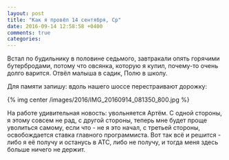 ```yaml
---
layout: post
title: "Как я провёл 14 сентября, Ср"
date: 2016-09-14 12:58:58 +0400
comments: true
categories: 
---
```

Встал по будильнику в половине седьмого, завтракали опять горячими бутербродами, потому что овсянка, которую я купил, почему-то очень долго варится. Отвёл малыша в садик, Полю в школу.

Для памяти запишу: вдоль нашего шоссе перестраивают дорожку:

{% img center /images/2016/IMG_20160914_081350_800.jpg %}

На работе удивительная новость: увольняется Артём. С одной стороны, я этому совсем не рад, с другой стороны, теперь мне будет проще уволиться самому, если что - не я это начал, с третьей стороны, освобождается ставка главного программиста. Вот так всё и решится - либо я её получу и останусь в АТС, либо не получу, и тогда меня здесь больше ничего не держит.